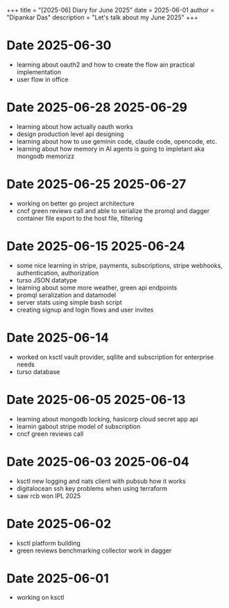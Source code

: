 +++
title = "[2025-06] Diary for June 2025"
date = 2025-06-01
author = "Dipankar Das"
description = "Let's talk about my June 2025"
+++

# Date 2025-06-30
* learning about oauth2 and how to create the flow ain practical implementation
* user flow in office

# Date 2025-06-28 2025-06-29
* learning about how actually oauth works
* design production level api designing
* learning about how to use geminin code, claude code, opencode, etc.
* learning about how memory in AI agents is going to impletant aka mongodb memorizz

# Date 2025-06-25 2025-06-27
* working on better go project architecture
* cncf green reviews call and able to serialize the promql and dagger container file export to the host file, filtering

# Date 2025-06-15 2025-06-24
* some nice learning in stripe, payments, subscriptions, stripe webhooks, authentication, authorization
* turso JSON datatype
* learning about some more weather, green api endpoints
* promql seralization and datamodel
* server stats using simple bash script
* creating signup and login flows and user invites

# Date 2025-06-14
* worked on ksctl vault provider, sqllite and subscription for enterprise needs
* turso database

# Date 2025-06-05 2025-06-13
* learning about mongodb locking, hasicorp cloud secret app api
* learnin gabout stripe model of subscription
* cncf green reviews call

# Date 2025-06-03 2025-06-04
* ksctl new logging and nats client with pubsub how it works
* digitalocean ssh key problems when using terraform
* saw rcb won IPL 2025


# Date 2025-06-02
* ksctl platform building
* green reviews benchmarking collector work in dagger

# Date 2025-06-01
* working on ksctl
